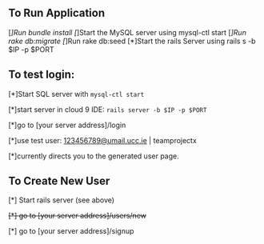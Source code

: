 ## To Run Application
[*]Run bundle install
[*]Start the MySQL server using mysql-ctl start
[*]Run rake db:migrate
[*]Run rake db:seed 
[*]Start the rails Server using rails s -b $IP -p $PORT

## To test login:

[*]Start SQL server with `mysql-ctl start`

[*]start server in cloud 9 IDE: `rails server -b $IP -p $PORT`

[*]go to [your server address]/login

[*]use test user: 123456789@umail.ucc.ie | teamprojectx 

[*]currently directs you to the generated user page.

## To Create New User

[*] Start rails server (see above)

~~[*] go to [your server address]/users/new~~

[*] go to [your server address]/signup

